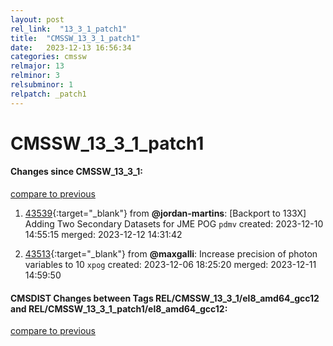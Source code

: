 ```yaml
---
layout: post
rel_link:  "13_3_1_patch1"
title:  "CMSSW_13_3_1_patch1"
date:   2023-12-13 16:56:34
categories: cmssw
relmajor: 13
relminor: 3
relsubminor: 1
relpatch: _patch1
---
```


# CMSSW_13_3_1_patch1
#### Changes since CMSSW_13_3_1:
[compare to previous](https://github.com/cms-sw/cmssw/compare/CMSSW_13_3_1...CMSSW_13_3_1_patch1)



1. [43539](http://github.com/cms-sw/cmssw/pull/43539){:target="_blank"}  from **@jordan-martins**: [Backport to 133X] Adding Two Secondary Datasets for JME POG `pdmv` created: 2023-12-10 14:55:15 merged: 2023-12-12 14:31:42

2. [43513](http://github.com/cms-sw/cmssw/pull/43513){:target="_blank"}  from **@maxgalli**: Increase precision of photon variables to 10 `xpog` created: 2023-12-06 18:25:20 merged: 2023-12-11 14:59:50

#### CMSDIST Changes between Tags REL/CMSSW_13_3_1/el8_amd64_gcc12 and REL/CMSSW_13_3_1_patch1/el8_amd64_gcc12:
[compare to previous](https://github.com/cms-sw/cmsdist/compare/REL/CMSSW_13_3_1/el8_amd64_gcc12...REL/CMSSW_13_3_1_patch1/el8_amd64_gcc12)


